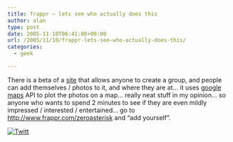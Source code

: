 ```yaml
---
title: frappr – lets see who actually does this
author: alan
type: post
date: 2005-11-10T06:41:00+00:00
url: /2005/11/10/frappr-lets-see-who-actually-does-this/
categories:
  - geek

---
```

There is a beta of a [site][1] that allows anyone to create a group, and people can add themselves / photos to it, and where they are at&#8230; it uses [google maps][2] API to plot the photos on a map&#8230; really neat stuff in my opinion&#8230; so anyone who wants to spend 2 minutes to see if they are even mildly impressed / interested / entertained&#8230; go to <http://www.frappr.com/zeroasterisk> and &#8220;add yourself&#8221;.

<div class="twttr_button">
  <a href="http://twitter.com/share?url=https://zeroasterisk.com/2005/11/10/frappr-lets-see-who-actually-does-this/&text=frappr+-+lets+see+who+actually+does+this" target="_blank" title="Click here if you like this article."> <img src="http://zeroasterisk.com/wp-content/plugins/twitter-plugin/images/twitt.gif" alt="Twitt" /> </a>
</div>

 [1]: http://www.frappr.com
 [2]: http://maps.google.com/